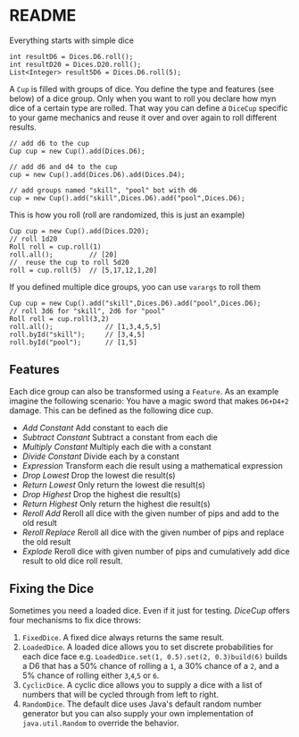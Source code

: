 # README #

Everything starts with simple dice

	int resultD6 = Dices.D6.roll();
	int resultD20 = Dices.D20.roll();
	List<Integer> result5D6 = Dices.D6.roll(5);

A `Cup` is filled with groups of dice. You define the type and features (see below) of a dice group. Only when you want to roll you declare how myn dice of a certain type are rolled. That way you can define a `DiceCup` specific to your game mechanics and reuse it over and over again to roll different results.

	// add d6 to the cup
	Cup cup = new Cup().add(Dices.D6);

	// add d6 and d4 to the cup
	cup = new Cup().add(Dices.D6).add(Dices.D4);

	// add groups named "skill", "pool" bot with d6 
	cup = new Cup().add("skill",Dices.D6).add("pool",Dices.D6);

This is how you roll (roll are randomized, this is just an example)

	Cup cup = new Cup().add(Dices.D20);
	// roll 1d20
	Roll roll = cup.roll(1)
	roll.all();  		// [20]
	//  reuse the cup to roll 5d20
	roll = cup.roll(5)	// [5,17,12,1,20]

If you defined multiple dice groups, yoo can use `varargs` to roll them

	Cup cup = new Cup().add("skill",Dices.D6).add("pool",Dices.D6);
	// roll 3d6 for "skill", 2d6 for "pool" 
	Roll roll = cup.roll(3,2)
	roll.all(); 			// [1,3,4,5,5]
	roll.byId("skill");		// [3,4,5]
	roll.byId("pool");		// [1,5]

## Features ##

Each dice group can also be transformed using a `Feature`. As an example imagine the following scenario: You have a magic sword that makes `D6+D4+2` damage. This can be defined as the following dice cup.

- _Add Constant_ Add constant to each die
- _Subtract Constant_ Subtract a constant from each die
- _Multiply Constant_ Multiply each die with a constant
- _Divide Constant_ Divide each by a constant
- _Expression_ Transform each die result using a mathematical expression
- _Drop Lowest_ Drop the lowest die result(s)
- _Return Lowest_ Only return the lowest die result(s)
- _Drop Highest_ Drop the highest die result(s)
- _Return Highest_ Only return the highest die result(s)
- _Reroll Add_ Reroll all dice with the given number of pips and add to the old result
- _Reroll Replace_ Reroll all dice with the given number of pips and replace the old result
- _Explode_  Reroll dice with given number of pips and cumulatively add dice result to old dice roll result.

## Fixing the Dice ##

Sometimes you need a loaded dice. Even if it just for testing. *DiceCup* offers four mechanisms to fix dice throws:

1. `FixedDice`. A fixed dice always returns the same result.
2. `LoadedDice`. A loaded dice allows you to set discrete probabilities for each dice face e.g. `LoadedDice.set(1, 0.5).set(2, 0.3)build(6)` builds a D6 that has a 50% chance of rolling a `1`, a 30% chance of a `2`, and a 5% chance of rolling either `3`,`4`,`5` or `6`.
3. `CyclicDice`. A cyclic dice allows you to supply a dice with a list of numbers that will be cycled through from left to right.
3. `RandomDice`. The default dice uses Java's default random number generator but you can also supply your own implementation of `java.util.Random` to override the behavior.
